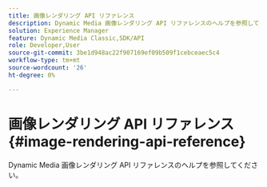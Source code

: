 ```yaml
---
title: 画像レンダリング API リファレンス
description: Dynamic Media 画像レンダリング API リファレンスのヘルプを参照してください。
solution: Experience Manager
feature: Dynamic Media Classic,SDK/API
role: Developer,User
source-git-commit: 3be1d948ac22f907169ef09b509f1cebceaec5c4
workflow-type: tm+mt
source-wordcount: '26'
ht-degree: 0%

---
```



# 画像レンダリング API リファレンス {#image-rendering-api-reference}

Dynamic Media 画像レンダリング API リファレンスのヘルプを参照してください。